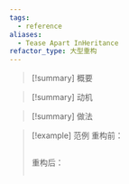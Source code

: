 ```yaml
---
tags:
  - reference
aliases:
  - Tease Apart InHeritance
refactor_type: 大型重构
---
```

> [!summary] 概要

> [!summary] 动机

> [!summary] 做法

> [!example] 范例
> 重构前：
> ```python
> ```
> 重构后：
> ```python
> ```